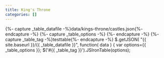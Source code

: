 ```yaml
---
title: King's Throne
categories: []
---
```


{%- capture _table_datafile -%}data/kings-throne/castles.json{%- endcapture -%}
{%- capture _table_options -%}
{%- endcapture -%}
{%- capture _table_tag -%}testtable{%- endcapture -%}
$.getJSON( "{{ site.baseurl }}/{{ _table_datafile }}", function( data ) {
   var options={{ _table_options }};
   $('#{{ _table_tag }}').JSIronTable(options);

